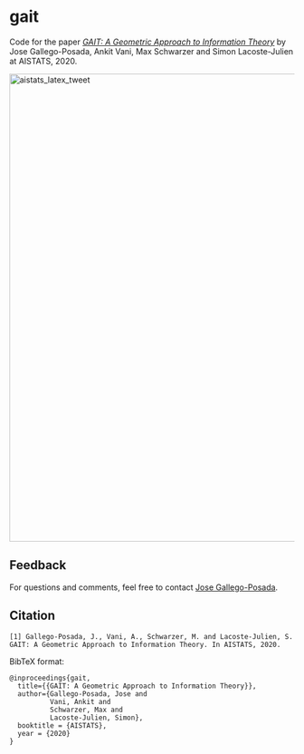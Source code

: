 # gait  
Code for the paper [*GAIT: A Geometric Approach to Information Theory*](https://arxiv.org/abs/1906.08325) by Jose Gallego-Posada, Ankit Vani, Max Schwarzer and Simon Lacoste-Julien at AISTATS, 2020.

<img width="826" alt="aistats_latex_tweet" src="https://user-images.githubusercontent.com/8620503/111079867-5771b380-84d2-11eb-83b2-22c5556b5276.png">

## Feedback
For questions and comments, feel free to contact [Jose Gallego-Posada](mailto:gallegoj@mila.quebec).

## Citation
```
[1] Gallego-Posada, J., Vani, A., Schwarzer, M. and Lacoste-Julien, S. GAIT: A Geometric Approach to Information Theory. In AISTATS, 2020.
```

BibTeX format:
```
@inproceedings{gait,
  title={{GAIT: A Geometric Approach to Information Theory}},
  author={Gallego-Posada, Jose and
          Vani, Ankit and
          Schwarzer, Max and
          Lacoste-Julien, Simon},
  booktitle = {AISTATS},  
  year = {2020}
}
```

